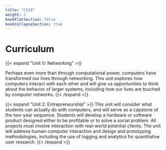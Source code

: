 ```yaml
---
title: "CS10"
weight: 2
bookFlatSection: false
bookCollapseSection: true
---
```



# Curriculum

{{< expand "Unit 0: Networking" >}}

Perhaps even more than through computational power, computers have transformed our lives through networking. This unit explores how computers interact with each other and will give us opportunities to think about the behavior of larger systems, including how our lives are touched by computer networks. 
{{< /expand >}}


{{< expand "Unit 2: Entrepreneurship" >}}
This unit will consider what students can actually do with computers, and will
serve as a capstone of the two-year sequence. Students will develop a hardware
or software product designed either to be profitable or to solve a social
problem. All projects must involve interaction with real-world potential
clients. The unit will address human-computer interaction and design and prototyping
methodologies, including the use of logging and analytics for quantitative user
research. 
{{< /expand >}}
